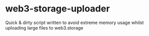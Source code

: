 # web3-storage-uploader

Quick & dirty script written to avoid extreme memory usage whilst uploading large files to web3.storage
